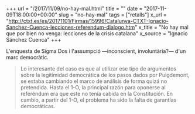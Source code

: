 +++
url = "/2017/11/09/no-hay-mal.html"
title = ""
date = "2017-11-09T18:00:00+00:00"
slug = "no-hay-mal"
tags = ["retalls"]
x_url = "http://ctxt.es/es/20171101/Firmas/15996/Catalunya-CTXT-Ignacio-Sanchez-Cuenca-lecciones-referendum-dialogo.htm"
x_title = "No hay mal que por bien no venga: lecciones de la crisis catalana"
x_source = "Ignacio Sánchez Cuenca"
+++


L'enquesta de Sigma Dos i l'assumpció —inconscient, involuntària?— d'un marc democràtic.

> Lo interesante del caso es que al utilizar ese tipo de argumentos sobre la legitimidad democrática de los pasos dados por Puigdemont, se estaba cambiando el marco de análisis de forma quizá no pretendida. Hasta el 1-O, la principal razón para oponerse al referéndum era que este no tenía cabida en la Constitución. En cambio, a partir del 1-O, el problema ha sido la falta de garantías democráticas.
